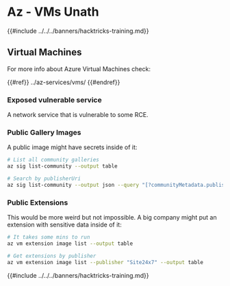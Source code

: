 # Az - VMs Unath

{{#include ../../../banners/hacktricks-training.md}}

## Virtual Machines

For more info about Azure Virtual Machines check:

{{#ref}}
../az-services/vms/
{{#endref}}

### Exposed vulnerable service

A network service that is vulnerable to some RCE.

### Public Gallery Images

A public image might have secrets inside of it:

```bash
# List all community galleries
az sig list-community --output table

# Search by publisherUri
az sig list-community --output json --query "[?communityMetadata.publisherUri=='https://3nets.io']"
```

### Public Extensions

This would be more weird but not impossible. A big company might put an extension with sensitive data inside of it:

```bash
# It takes some mins to run
az vm extension image list --output table

# Get extensions by publisher
az vm extension image list --publisher "Site24x7" --output table
```

{{#include ../../../banners/hacktricks-training.md}}





